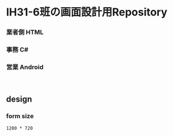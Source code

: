 # IH31-6班の画面設計用Repository

### 業者側 HTML
### 事務 C#
### 営業 Android
<br>

## design
### form size
```
1280 * 720
```
